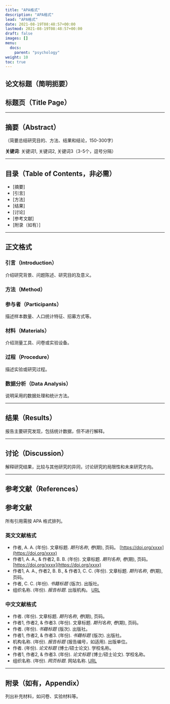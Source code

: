 ```yaml
---
title: "APA格式"
description: "APA格式"
lead: "APA格式"
date: 2021-08-19T08:48:57+00:00
lastmod: 2021-08-19T08:48:57+00:00
draft: false
images: []
menu:
  docs:
    parent: "psychology"
weight: 10
toc: true
---
```


## 论文标题（简明扼要）

## 标题页（Title Page）

---

## 摘要（Abstract）

（简要总结研究目的、方法、结果和结论，150-300字）

**关键词**: 关键词1, 关键词2, 关键词3（3-5个，逗号分隔）

---

## 目录（Table of Contents，非必需）

- [摘要]
- [引言]
- [方法]
- [结果]
- [讨论]
- [参考文献]
- [附录（如有）]

---

## 正文格式

### 引言（Introduction）

介绍研究背景、问题陈述、研究目的及意义。

### 方法（Method）

### 参与者（Participants）

描述样本数量、人口统计特征、招募方式等。

### 材料（Materials）

介绍测量工具、问卷或实验设备。

### 过程（Procedure）

描述实验或研究过程。

### 数据分析（Data Analysis）

说明采用的数据处理和统计方法。

---

## 结果（Results）

报告主要研究发现，包括统计数据，但不进行解释。

---

## 讨论（Discussion）

解释研究结果，比较与其他研究的异同，讨论研究的局限性和未来研究方向。

---

## 参考文献（References）

## 参考文献

所有引用需按 APA 格式排列。

### 英文文献格式

- 作者, A. A. (年份). 文章标题. *期刊名称*, *卷*(期), 页码。 [https://doi.org/xxxx](https://doi.org/xxxx)
- 作者1, A. A., & 作者2, B. B. (年份). 文章标题. *期刊名称*, *卷*(期), 页码。 [https://doi.org/xxxx](https://doi.org/xxxx)
- 作者1, A. A., 作者2, B. B., & 作者3, C. C. (年份). 文章标题. *期刊名称*, *卷*(期), 页码。
- 作者, C. C. (年份). *书籍标题* (版次). 出版社。
- 组织名称. (年份). *报告标题*. 出版机构。 [URL](URL)

### 中文文献格式

- 作者. (年份). 文章标题. *期刊名称*, *卷*(期), 页码。
- 作者1, 作者2, & 作者3. (年份). 文章标题. *期刊名称*, *卷*(期), 页码。
- 作者. (年份). *书籍标题* (版次). 出版社。
- 作者1, 作者2, & 作者3. (年份). *书籍标题* (版次). 出版社。
- 机构名称. (年份). *报告标题* (报告编号，如适用). 出版单位。
- 作者. (年份). *论文标题* (博士/硕士论文). 学校名称。
- 作者1, 作者2, & 作者3. (年份). *论文标题* (博士/硕士论文). 学校名称。
- 组织名称. (年份). *网页标题*. 网站名称. [URL](URL)

---

## 附录（如有，Appendix）

列出补充材料，如问卷、实验材料等。
